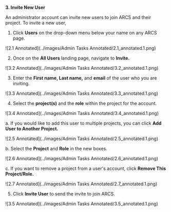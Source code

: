**3. Invite New User**

An administrator account can invite new users to join ARCS and their project. To invite a new user,

1. Click **Users** on the drop-down menu below your name on any ARCS page.

![2.1 Annotated](../images/Admin Tasks Annotated/2.1_annotated.1.png)

2. Once on the **All Users** landing page, navigate to **Invite.**

![3.2 Annotated](../images/Admin Tasks Annotated/3.2_annotated.1.png)

3. Enter the **First name, Last name,** and **email** of the user who you are inviting.

![3.3 Annotated](../images/Admin Tasks Annotated/3.3_annotated.1.png)

4. Select the **project(s)** and the **role** within the project for the account.

![3.4 Annotated](../images/Admin Tasks Annotated/3.4_annotated.1.png)

a. If you would like to add this user to multiple projects, you can click **Add User to Another Project.**

![2.5 Annotated](../images/Admin Tasks Annotated/2.5_annotated.1.png)

b. Select the **Project** and **Role** in the new boxes.

![2.6 Annotated](../images/Admin Tasks Annotated/2.6_annotated.1.png)

c. If you want to remove a project from a user's account, click **Remove This Project/Role.**

![2.7 Annotated](../images/Admin Tasks Annotated/2.7_annotated.1.png)

5. Click **Invite User** to send the invite to join ARCS.

![3.5 Annotated](../images/Admin Tasks Annotated/3.5_annotated.1.png)

